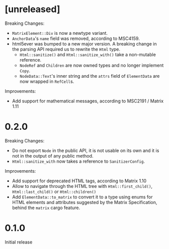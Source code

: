# [unreleased]

Breaking Changes:

- `MatrixElement::Div` is now a newtype variant.
- `AnchorData`'s `name` field was removed, according to MSC4159.
- html5ever was bumped to a new major version. A breaking change in the parsing
  API required us to rewrite the `Html` type.
  - `Html::sanitize()` and `Html::sanitize_with()` take a non-mutable reference.
  - `NodeRef` and `Children` are now owned types and no longer implement `Copy`.
  - `NodeData::Text`'s inner string and the `attrs` field of `ElementData` are
    now wrapped in `RefCell`s. 

Improvements:

- Add support for mathematical messages, according to MSC2191 / Matrix 1.11

# 0.2.0

Breaking Changes:

- Do not export `Node` in the public API, it is not usable on its own and it is
  not in the output of any public method.
- `Html::sanitize_with` now takes a reference to `SanitizerConfig`.

Improvements:

- Add support for deprecated HTML tags, according to Matrix 1.10
- Allow to navigate through the HTML tree with `Html::first_child()`,
  `Html::last_child()` or `Html::children()`
- Add `ElementData::to_matrix` to convert it to a type using enums for HTML
  elements and attributes suggested by the Matrix Specification, behind the
  `matrix` cargo feature.

# 0.1.0

Initial release
